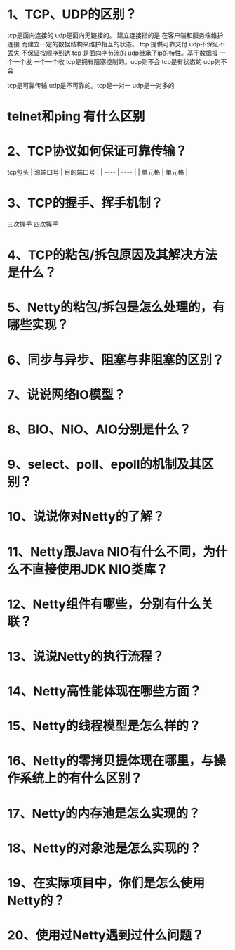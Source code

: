 # 1、TCP、UDP的区别？
tcp是面向连接的 udp是面向无链接的。
建立连接指的是 在客户端和服务端维护连接 而建立一定的数据结构来维护相互的状态。
tcp 提供可靠交付 udp不保证不丢失 不保证按顺序到达
tcp 是面向字节流的 udp继承了ip的特性。基于数据报 一个一个发 一个一个收
tcp是拥有阻塞控制的。udp则不会
tcp是有状态的 udp则不会

tcp是可靠传输 udp是不可靠的。tcp是一对一 udp是一对多的
# telnet和ping 有什么区别

# 2、TCP协议如何保证可靠传输？
tcp包头
|  源端口号   | 目的端口号  |
|  ----  | ----  |
| 单元格  | 单元格 |


# 3、TCP的握手、挥手机制？
三次握手 四次挥手

# 4、TCP的粘包/拆包原因及其解决方法是什么？

# 5、Netty的粘包/拆包是怎么处理的，有哪些实现？
# 6、同步与异步、阻塞与非阻塞的区别？
# 7、说说网络IO模型？
# 8、BIO、NIO、AIO分别是什么？
# 9、select、poll、epoll的机制及其区别？
# 10、说说你对Netty的了解？
# 11、Netty跟Java NIO有什么不同，为什么不直接使用JDK NIO类库？
# 12、Netty组件有哪些，分别有什么关联？
# 13、说说Netty的执行流程？
# 14、Netty高性能体现在哪些方面？
# 15、Netty的线程模型是怎么样的？
# 16、Netty的零拷贝提体现在哪里，与操作系统上的有什么区别？
# 17、Netty的内存池是怎么实现的？
# 18、Netty的对象池是怎么实现的？
# 19、在实际项目中，你们是怎么使用Netty的？
# 20、使用过Netty遇到过什么问题？
